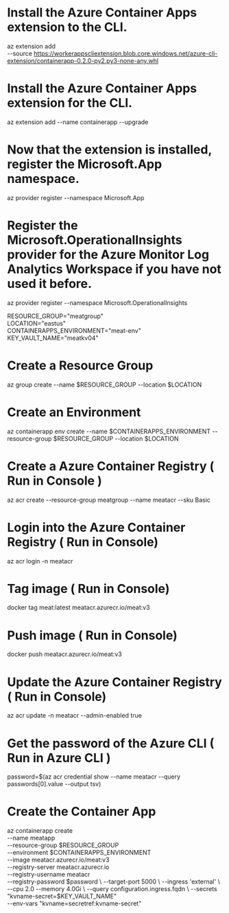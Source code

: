 # Install the Azure Container Apps extension to the CLI.         
az extension add \
  --source https://workerappscliextension.blob.core.windows.net/azure-cli-extension/containerapp-0.2.0-py2.py3-none-any.whl      
  
# Install the Azure Container Apps extension for the CLI.
az extension add --name containerapp --upgrade

# Now that the extension is installed, register the Microsoft.App namespace.
az provider register --namespace Microsoft.App

# Register the Microsoft.OperationalInsights provider for the Azure Monitor Log Analytics Workspace if you have not used it before.
az provider register --namespace Microsoft.OperationalInsights       

RESOURCE_GROUP="meatgroup"         
LOCATION="eastus"                 
CONTAINERAPPS_ENVIRONMENT="meat-env"  
KEY_VAULT_NAME="meatkv04"

# Create a Resource Group           
az group create --name $RESOURCE_GROUP --location $LOCATION

# Create an Environment
az containerapp env create --name $CONTAINERAPPS_ENVIRONMENT --resource-group $RESOURCE_GROUP --location $LOCATION

# Create a Azure Container Registry   ( Run in Console )   
az acr create --resource-group meatgroup --name meatacr --sku Basic 

# Login into the Azure Container Registry ( Run in Console)     
az acr login -n meatacr   

# Tag image ( Run in Console)      

docker tag meat:latest meatacr.azurecr.io/meat:v3   

# Push image ( Run in Console)    
docker push meatacr.azurecr.io/meat:v3

# Update the  Azure Container Registry ( Run in Console) 
az acr update -n meatacr --admin-enabled true       

# Get the password of the Azure CLI ( Run in Azure CLI )   
password=$(az acr credential show --name meatacr --query passwords[0].value --output tsv)

# Create the Container App           
az containerapp create \
--name meatapp \
--resource-group $RESOURCE_GROUP \
--environment $CONTAINERAPPS_ENVIRONMENT \
--image meatacr.azurecr.io/meat:v3  \
--registry-server meatacr.azurecr.io \
--registry-username meatacr \
--registry-password $password  \
--target-port 5000 \
--ingress 'external' \
--cpu 2.0 --memory 4.0Gi \
--query configuration.ingress.fqdn \
--secrets "kvname-secret=$KEY_VAULT_NAME" \
--env-vars "kvname=secretref:kvname-secret"